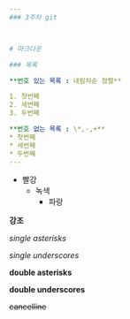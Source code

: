 ```yaml
---
### 3주차 git



# 마크다운

### 목록

**번호 있는 목록 : 내림차순 정렬**

1. 첫번째
2. 세번째
3. 두번째

**번호 없는 목록 : \*,-,+**
* 첫번째
* 세번째
* 두번째
---
```


+ 빨강
    + 녹색
        + 파랑

**강조**

*single asterisks*

_single underscores_

**double asterisks**

__double underscores__

~~cancelline~~
